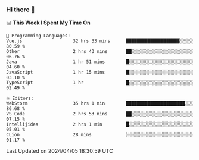### Hi there 👋

<!--
**asdf12303116/asdf12303116** is a ✨ _special_ ✨ repository because its `README.md` (this file) appears on your GitHub profile.

Here are some ideas to get you started:

- 🔭 I’m currently working on ...
- 🌱 I’m currently learning ...
- 👯 I’m looking to collaborate on ...
- 🤔 I’m looking for help with ...
- 💬 Ask me about ...
- 📫 How to reach me: ...
- 😄 Pronouns: ...
- ⚡ Fun fact: ...
-->

<!--START_SECTION:waka-->
📊 **This Week I Spent My Time On** 

```text
💬 Programming Languages: 
Vue.js                   32 hrs 33 mins      ████████████████████░░░░░   80.59 % 
Other                    2 hrs 43 mins       ██░░░░░░░░░░░░░░░░░░░░░░░   06.76 % 
Java                     1 hr 51 mins        █░░░░░░░░░░░░░░░░░░░░░░░░   04.60 % 
JavaScript               1 hr 15 mins        █░░░░░░░░░░░░░░░░░░░░░░░░   03.10 % 
TypeScript               1 hr                █░░░░░░░░░░░░░░░░░░░░░░░░   02.49 % 

🔥 Editors: 
WebStorm                 35 hrs 1 min        ██████████████████████░░░   86.68 % 
VS Code                  2 hrs 53 mins       ██░░░░░░░░░░░░░░░░░░░░░░░   07.15 % 
Intellijidea             2 hrs 1 min         █░░░░░░░░░░░░░░░░░░░░░░░░   05.01 % 
CLion                    28 mins             ░░░░░░░░░░░░░░░░░░░░░░░░░   01.17 % 
```


 Last Updated on 2024/04/05 18:30:59 UTC
<!--END_SECTION:waka-->
